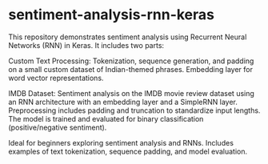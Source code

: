 # sentiment-analysis-rnn-keras

This repository demonstrates sentiment analysis using Recurrent Neural Networks (RNN) in Keras. It includes two parts:

Custom Text Processing:
  Tokenization, sequence generation, and padding on a small custom dataset of Indian-themed phrases.
  Embedding layer for word vector representations.
  
IMDB Dataset:
  Sentiment analysis on the IMDB movie review dataset using an RNN architecture with an embedding layer and a SimpleRNN layer.
  Preprocessing includes padding and truncation to standardize input lengths.
  The model is trained and evaluated for binary classification (positive/negative sentiment).
  
Ideal for beginners exploring sentiment analysis and RNNs. Includes examples of text tokenization, sequence padding, and model evaluation.
